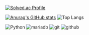 [![Solved.ac Profile](http://mazassumnida.wtf/api/v2/generate_badge?boj=dhqudwlr1222)](https://solved.ac/dhqudwlr1222/)<br>

[![Anurag's GitHub stats](https://github-readme-stats.vercel.app/api?username=OhByungJik1222&show_icons=true&theme=transparent)](https://github.com/OhByungJik1222/github-readme-stats)
![Top Langs](https://github-readme-stats.vercel.app/api/top-langs/?username=OhByungJik1222&layout=compact&theme=transparent)<br>

![Python](https://img.shields.io/badge/Python-3776AB.svg?&style=for-the-badge&logo=Python&logoColor=white)
![mariadb](https://img.shields.io/badge/mariadb-003545.svg?&style=for-the-badge&logo=mariadb&logoColor=white)
![git](https://img.shields.io/badge/git-F05032.svg?&style=for-the-badge&logo=git&logoColor=white)
![github](https://img.shields.io/badge/github-181717.svg?&style=for-the-badge&logo=github&logoColor=white)
